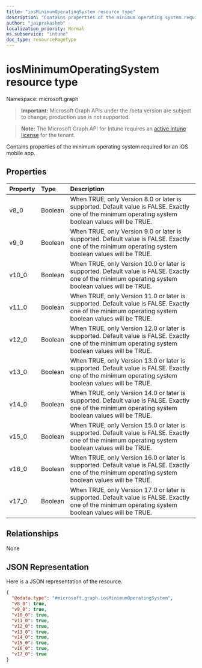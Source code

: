 ```yaml
---
title: "iosMinimumOperatingSystem resource type"
description: "Contains properties of the minimum operating system required for an iOS mobile app."
author: "jaiprakashmb"
localization_priority: Normal
ms.subservice: "intune"
doc_type: resourcePageType
---
```


# iosMinimumOperatingSystem resource type

Namespace: microsoft.graph

> **Important:** Microsoft Graph APIs under the /beta version are subject to change; production use is not supported.

> **Note:** The Microsoft Graph API for Intune requires an [active Intune license](https://go.microsoft.com/fwlink/?linkid=839381) for the tenant.

Contains properties of the minimum operating system required for an iOS mobile app.

## Properties
|Property|Type|Description|
|:---|:---|:---|
|v8_0|Boolean|When TRUE, only Version 8.0 or later is supported. Default value is FALSE. Exactly one of the minimum operating system boolean values will be TRUE.|
|v9_0|Boolean|When TRUE, only Version 9.0 or later is supported. Default value is FALSE. Exactly one of the minimum operating system boolean values will be TRUE.|
|v10_0|Boolean|When TRUE, only Version 10.0 or later is supported. Default value is FALSE. Exactly one of the minimum operating system boolean values will be TRUE.|
|v11_0|Boolean|When TRUE, only Version 11.0 or later is supported. Default value is FALSE. Exactly one of the minimum operating system boolean values will be TRUE.|
|v12_0|Boolean|When TRUE, only Version 12.0 or later is supported. Default value is FALSE. Exactly one of the minimum operating system boolean values will be TRUE.|
|v13_0|Boolean|When TRUE, only Version 13.0 or later is supported. Default value is FALSE. Exactly one of the minimum operating system boolean values will be TRUE.|
|v14_0|Boolean|When TRUE, only Version 14.0 or later is supported. Default value is FALSE. Exactly one of the minimum operating system boolean values will be TRUE.|
|v15_0|Boolean|When TRUE, only Version 15.0 or later is supported. Default value is FALSE. Exactly one of the minimum operating system boolean values will be TRUE.|
|v16_0|Boolean|When TRUE, only Version 16.0 or later is supported. Default value is FALSE. Exactly one of the minimum operating system boolean values will be TRUE.|
|v17_0|Boolean|When TRUE, only Version 17.0 or later is supported. Default value is FALSE. Exactly one of the minimum operating system boolean values will be TRUE.|

## Relationships
None

## JSON Representation
Here is a JSON representation of the resource.
<!-- {
  "blockType": "resource",
  "@odata.type": "microsoft.graph.iosMinimumOperatingSystem"
}
-->
``` json
{
  "@odata.type": "#microsoft.graph.iosMinimumOperatingSystem",
  "v8_0": true,
  "v9_0": true,
  "v10_0": true,
  "v11_0": true,
  "v12_0": true,
  "v13_0": true,
  "v14_0": true,
  "v15_0": true,
  "v16_0": true,
  "v17_0": true
}
```
